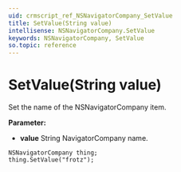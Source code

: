 ```yaml
---
uid: crmscript_ref_NSNavigatorCompany_SetValue
title: SetValue(String value)
intellisense: NSNavigatorCompany.SetValue
keywords: NSNavigatorCompany, SetValue
so.topic: reference
---
```


# SetValue(String value)

Set the name of the NSNavigatorCompany item.

**Parameter:** 
 - **value** String NavigatorCompany name.

```crmscript
NSNavigatorCompany thing;
thing.SetValue("frotz");
```

